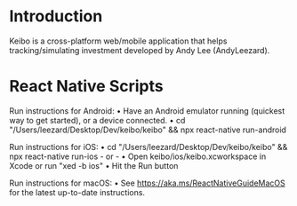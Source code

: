 # Introduction

Keibo is a cross-platform web/mobile application that helps tracking/simulating investment developed by Andy Lee (AndyLeezard).

# React Native Scripts

Run instructions for Android:
    • Have an Android emulator running (quickest way to get started), or a device connected.
    • cd "/Users/leezard/Desktop/Dev/keibo/keibo" && npx react-native run-android
  
Run instructions for iOS:
    • cd "/Users/leezard/Desktop/Dev/keibo/keibo" && npx react-native run-ios
    - or -
    • Open keibo/ios/keibo.xcworkspace in Xcode or run "xed -b ios"
    • Hit the Run button
    
Run instructions for macOS:
    • See https://aka.ms/ReactNativeGuideMacOS for the latest up-to-date instructions.